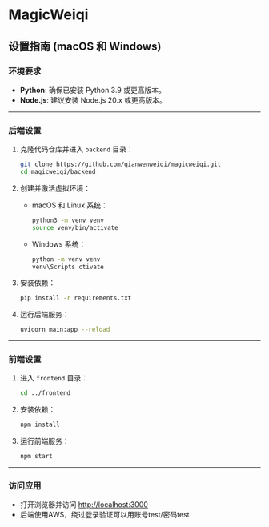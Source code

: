 
# MagicWeiqi

## 设置指南 (macOS 和 Windows)

### 环境要求

- **Python**: 确保已安装 Python 3.9 或更高版本。
- **Node.js**: 建议安装 Node.js 20.x 或更高版本。

---

### 后端设置

1. 克隆代码仓库并进入 `backend` 目录：

   ```bash
   git clone https://github.com/qianwenweiqi/magicweiqi.git
   cd magicweiqi/backend
   ```

2. 创建并激活虚拟环境：

   - macOS 和 Linux 系统：

     ```bash
     python3 -m venv venv
     source venv/bin/activate
     ```

   - Windows 系统：

     ```cmd
     python -m venv venv
     venv\Scripts ctivate
     ```

3. 安装依赖：

   ```bash
   pip install -r requirements.txt
   ```

4. 运行后端服务：

   ```bash
   uvicorn main:app --reload
   ```

---

### 前端设置

1. 进入 `frontend` 目录：

   ```bash
   cd ../frontend
   ```

2. 安装依赖：

   ```bash
   npm install
   ```

3. 运行前端服务：

   ```bash
   npm start
   ```

---

### 访问应用

- 打开浏览器并访问 [http://localhost:3000](http://localhost:3000)
- 后端使用AWS，绕过登录验证可以用账号test/密码test
